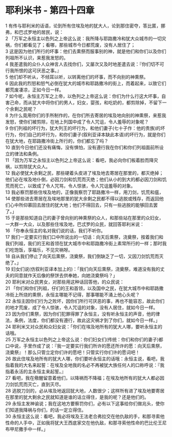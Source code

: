# 耶利米书 - 第四十四章
  
 1 有传与耶利米的话语，论到所有住埃及地的犹大人，论到那住密夺，答比匿，挪弗，和巴忒罗地的居民，说：  
 2 「万军之永恒主以色列之上帝这么说：我所降与耶路撒冷和犹大众城市的一切灾祸，你们都看见了；看哪，那些城市今日都荒废，没有人居住了；  
 3 这是因为他们所行的坏事：他们去熏祭而服事别的神，就是他们和你们以及你们列祖所不认识，来惹我发怒的。  
 4 我差遣我的众仆人众神言人去找你们，又屡次又及时地差遣去说：『你们切不可行我所恨的这可厌恶之事。』  
 5 他们却不听从，不倾耳以听，以转离他们的坏事，而不向别的神熏祭。  
 6 因此我的烈怒和怒气必倒在犹大的城市和耶路撒冷的街上，而着起来，以致它们都荒废凄凉，正如今日一样。  
 7 如今呢，永恒主万军之上帝，以色列之上帝这么说：你们为什么行这大坏事，自害己命，而从犹大中将你们的男人，妇女，婴孩，和吃奶的，都剪除掉，不留下一个余剩之民呢？  
 8 为什么竟用你们的手所制作的，在你们所去寄居的埃及地向别的神熏祭，来惹我发怒，使你们被剪除，在地上列国中成了令人咒诅，令人羞辱的对象呢？  
 9 你们列祖的坏行为，犹大列王的坏行为，和他们妻子(七十子作：他的贵族)的坏行为，你们自己的坏行为，和你们妻子(叙利亚译本缺此本语)的坏行为，就是你们在犹大地，在耶路撒冷街上所行的，你们都忘了吗？  
 10 直到今日他们还没有痛悔，没有惧怕，没有遵行我在你们和你们列祖面前所设立的律法和条例。  
 11 「因为万军之永恒主以色列之上帝这么说：看吧，我必向你们板着脸而降灾祸，以剪除犹大众人。  
 12 我必使犹大余剩之民，那些硬着头皮进了埃及地去寄居在那里的，都灭绝掉；他们必在埃及地仆倒，必因刀剑和饥荒而灭绝；他们从小的到大的都必因刀剑和饥荒而死亡，以致成了令人咒骂，令人惊骇，令人咒诅羞辱的对象。  
 13 我必察罚那些住埃及地的，正像我察罚了耶路撒冷一样，用刀剑，饥荒和瘟，  
 14 使那些进去寄居在及埃地那里的犹大余剩之民都不得以逃脱或残存，而返回他们心中所仰慕回去居住的犹大地；他们不得回去，只有一些逃脱的能够回去罢了。」  
 15 于是那些知道自己的妻子曾向别的神熏祭的众人，和那些站在那里的众妇女，一大群一大众，以及那些住埃及地，巴忒罗的众民，就回答耶利米说：  
 16 「你奉永恒主的名对我们说的话，我们不听你。  
 17 我们一定要实行我们口中所说出的一切话：向天后熏祭，浇奠祭，按着我们和我们列祖，我们的王和首领在犹大城市中和耶路撒冷街上素常所行的一样；那时我们吃饱饭，享福乐，不见灾祸呀。  
 18 自从我们停止了向天后熏祭，浇奠祭，我们倒缺乏了一切，又因刀剑饥荒而灭绝了。」  
 19 妇女们说(仿叙利亚译本加上的)：「我们向天后熏祭，浇奠祭，难道没有我的丈夫的同意就作天后像的祭饼去供奉她，向她浇奠祭吗？」  
 20 耶利米对众民男女，对那些用这种话回答他，的众民说：  
 21 「你们和你们列祖，仔们的王和首领，以及国中之民，在犹大城市中和耶路撒冷街上所烧的熏祭，永恒主哪能不记得，那事哪能不涌上他心头呢？  
 22 永恒主因你们行为之败坏，因你们所行可厌恶的事，再也不能容忍，故此你们的地才荒废，成了令人惊骇，令人咒诅的对象，没有人居住，就如今日一样。  
 23 因为你们熏祭，因为你们犯罪得罪了永恒主，没有听永恒主的声音，他的律法，条例，法度，你们都没有遵行，故此这灾祸才到了你们，就如今日一样。」  
 24 耶利米又对众民和众妇女说：「你们在埃及地所有的犹大人哪，要听永恒主的话哦。  
 25 万军之永恒主以色列之上帝这么说：你们妇女们(传统：你们和你们的妻子)都口中说，手里作成了说：『我一定要实行我们所许的愿还所许的愿：向天后熏祭，浇奠祭』！那么只管立定你们许的愿吧！只管实行你们许的愿词吧！  
 26 故此住埃及地所有的犹大人哪，你们要听永恒主的话哦：永恒主说，看吧，我指着我的大名来起誓：在埃及全地我的名必不再被犹大族任何人的口称呼说：『我指着永活的主永恒主来起誓。』  
 27 看吧，我在儆醒留意着他们，以降祸而不降福；在埃及地所有的犹大人都必因刀剑饥荒而灭亡，直到灭尽。  
 28 逃脱刀剑的，必从埃及地返回犹大地，人数很少；这样所有进了埃及地要寄居在那里的犹大剩余之民就知道是谁的话立得住，是我的呢？还是他们的。  
 29 永恒主发神谕说；我在这地方要察罚你们，必有以下这事给你们做兆头，使你们知道我降祸与你们，的话一定立得住。  
 30 永恒主这么说：看吧，我必将埃及王法老合弗拉交在他仇敌的手，和那寻索他性命的人手中，正如我将犹大王西底家交在他仇敌，和那寻索他性命的巴比伦王尼布甲尼撒手中一样。」